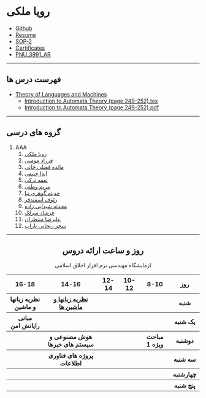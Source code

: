  # رویا ملکی
- [Github](https://github.com/Roya-maleki2002)
- [Resume](https://cvbuilder.me/Resume/fa/079414e7-2328-435e-a9f0-158ed720d9bf?template=Template6)
- [SOP-2](https://github.com/Roya-maleki2002/SOP-2)
- [Certificates](https://github.com/Roya-maleki2002/certificates)
- [PNU_3991_AR](https://github.com/Roya-maleki2002/PNU_3991_AR)

------------------
## فهرست درس ها 
- [Theory of Languages and Machines](https://github.com/Roya-maleki2002/PNU_3991_AR/tree/main/Theory%20of%20Languages%20and%20Machines)
  - [Introduction to Automata Theory (page 249-252).tex](https://github.com/Roya-maleki2002/PNU_3991_AR/blob/main/Theory%20of%20Languages%20and%20Machines/Introduction%20to%20Automata%20Theory%20(page%20249-252).tex)
  - [Introduction to Automata Theory (page 249-252).pdf](https://github.com/Roya-maleki2002/PNU_3991_AR/blob/main/Theory%20of%20Languages%20and%20Machines/Introduction%20to%20Automata%20Theory%20(page%20249-252).pdf)

------------------
## گروه های درسی

1. AAA
    1. [رویا ملکی](https://github.com/AliRazavi-edu/PNU_3991/tree/master/_BSc/Theory-of-Languages-and-Machines/_1115157_02/62_%D8%B1%D9%88%D9%8A%D8%A7%20%D9%85%D9%84%D9%83%D9%8A)
    2. [فرزاد مومنی](https://github.com/AliRazavi-edu/PNU_3991/tree/master/_BSc/Theory-of-Languages-and-Machines/_1115157_01/63_%D9%81%D8%B1%D8%B2%D8%A7%D8%AF%20%D9%85%D9%88%D9%85%D9%86%D9%8A)
    3. [مائده فضلی خانی](https://github.com/AliRazavi-edu/PNU_3991/tree/master/_BSc/Theory-of-Languages-and-Machines/_1115157_02/44_%D9%85%D8%A7%D8%A6%D8%AF%D9%87%20%D9%81%D8%B6%D9%84%D9%8A%20%D8%AE%D8%A7%D9%86%D9%8A)
    4. [آیدا حنیفی](https://github.com/AliRazavi-edu/PNU_3991/tree/master/_BSc/Theory-of-Languages-and-Machines/_1115157_01/21_%D8%A2%D9%8A%D8%AF%D8%A7%20%D8%AD%D9%86%D9%8A%D9%81%D9%8A)
    5. [نغمه ترکی](https://github.com/AliRazavi-edu/PNU_3991/tree/master/_BSc/Theory-of-Languages-and-Machines/_1115157_02/17_%D9%86%D8%BA%D9%85%D9%87%20%D8%AA%D8%B1%D9%83%D9%8A)
    6. [مریم وطنی](https://github.com/AliRazavi-edu/PNU_3991/tree/master/_BSc/Theory-of-Languages-and-Machines/_1115157_01/68_%D9%85%D8%B1%D9%8A%D9%85%20%D9%88%D8%B7%D9%86%D9%8A)
    7. [حدیثه گوهری نیا](https://github.com/AliRazavi-edu/PNU_3991/tree/master/_BSc/Theory-of-Languages-and-Machines/_1115157_03/13_%D8%AD%D8%AF%D9%8A%D8%AB%D9%87%20%DA%AF%D9%88%D9%87%D8%B1%D9%8A%20%D9%86%D9%8A%D8%A7)
    8. [رئوف اسفندفر](https://github.com/AliRazavi-edu/PNU_3991/tree/master/_BSc/Theory-of-Languages-and-Machines/_1115157_02/05_%D8%B1%D9%8A%D9%88%D9%81%20%D8%A7%D8%B3%D9%81%D9%86%D8%AF%D9%81%D8%B1)
    9. [محدثه شیدایی زاده](https://github.com/AliRazavi-edu/PNU_3991/tree/master/_BSc/Theory-of-Languages-and-Machines/_1115157_01/34_%D9%85%D8%AD%D8%AF%D8%AB%D9%87%20%D8%B4%D9%8A%D8%AF%D8%A7%D8%A6%D9%8A%20%D8%B2%D8%A7%D8%AF%D9%87)
    10. [فرشاد سرلک](https://github.com/AliRazavi-edu/PNU_3991/tree/master/_BSc/Theory-of-Languages-and-Machines/_1115157_02/34_%D9%81%D8%B1%D8%B4%D8%A7%D8%AF%20%D8%B3%D8%B1%D9%84%D9%83)
    11. [علیرضا منتظران](https://github.com/AliRazavi-edu/PNU_3991/tree/master/_BSc/Theory-of-Languages-and-Machines/_1115157_02/63_%D8%B9%D9%84%D9%8A%D8%B1%D8%B6%D8%A7%20%D9%85%D9%86%D8%AA%D8%B8%D8%B1%D8%A7%D9%86)
    12. [سحر ریحانی ناراب](https://github.com/AliRazavi-edu/PNU_3991/tree/master/_BSc/Theory-of-Languages-and-Machines/_1115157_02/30_%D8%B3%D8%AD%D8%B1%20%D8%B1%D9%8A%D8%AD%D8%A7%D9%86%D9%8A%20%D9%86%D8%A7%D8%B1%D8%A7%D8%A8)
  
------------------
<div align="center"> 
  
## روز و ساعت ارائه دروس
  
<table style="width:100%">
  <tr>
    <th>16-18</th>
    <th>14-16</th>
    <th>12-14</th>
    <th>10-12</th>
    <th>8-10</th>
    <th>روز</th>
  </tr>
  <tr>
    <th><a>نظریه زبانها و ماشین</a></th>
    <th><a href="https://github.com/AliRazavi-edu/PNU_3991/tree/master/_BSc/Theory-of-Languages-and-Machines">نظريه زبانها و ماشين ها</a></th>
    <th></th>
    <th></th>
    <th></th>
    <th>شنبه</th>
  </tr>
  <tr>
    <th><a>مبانی رایانش امن</a></th>
    <th></th>
    <th></th>
    <th></th>
    <th></th>
    <th>یک شنبه</th>
  </tr>
  <tr>
    <th></th>
    <th><a>هوش مصنوعی و سیستم های خبرها</a></th>
    <th></th>
    <th></th>
    <th><a>مباحث ویژه 1</a></th>
    <th>دوشنبه</th>
  </tr>
  <tr>
    <th></th>
    <th><a>پروژه های فناوری اطلاعات</a></th>
    <th></th>
    <th></th>
    <th></th>
    <th>سه شنبه</th>
  </tr>
  <tr><a>ازمایشگاه مهندسی نرم افزار </a></th>
    <th></th>
    <th></th>
    <th></th>
    <th></th>
    <th></th>
    <th>چهارشنبه</th>
  </tr>
  <tr><a>اخلاق اسلامی</a></th>
    <th></th>
    <th></th>
    <th></th>
    <th></th>
    <th></th>
    <th>پنج شنبه</th>
  </tr>
</table>

</div>
